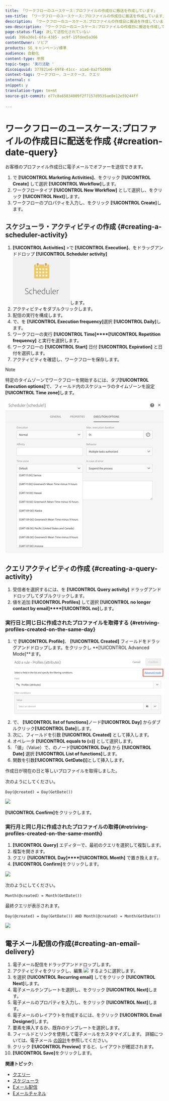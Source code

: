 ```yaml
---
title: 「ワークフローのユースケース:プロファイルの作成日に搬送を作成しています」
seo-title: 「ワークフローのユースケース:プロファイルの作成日に搬送を作成しています」
description: 「ワークフローのユースケース:プロファイルの作成日に搬送を作成しています」
seo-description: 「ワークフローのユースケース:プロファイルの作成日に搬送を作成しています」
page-status-flag: 決して活性化されていない
uuid: 396a3de1-6fa-4385- ac9f-15fdee5a366
contentOwner: ソビア
products: SG_キャンペーン/標準
audience: 自動化
content-type: 参照
topic-tags: '実行活動 '
discoiquuid: 377821e6-69f8-41cc- a1ad-8a2f5d409
context-tags: ワークフロー、ユースケース、クエリ
internal: n
snippet: y
translation-type: tm+mt
source-git-commit: e77c8a65834009f2f7157d9535ae8e12e59244ff

---
```



# ワークフローのユースケース:プロファイルの作成日に配送を作成 {#creation-date-query}

お客様のプロファイル作成日に電子メールでオファーを送信できます。

1. で **[!UICONTROL Marketing Activities]**、をクリック **[!UICONTROL Create]** して選択 **[!UICONTROL Workflow]**&#x200B;します。
1. ワークフロータイプ **[!UICONTROL New Workflow]** として選択し、をクリック **[!UICONTROL Next]**&#x200B;します。
1. ワークフローのプロパティを入力し、をクリック **[!UICONTROL Create]**&#x200B;します。

## スケジューラ・アクティビティの作成 {#creating-a-scheduler-activity}

1. **[!UICONTROL Activities]** &gt;で **[!UICONTROL Execution]**、をドラッグアンドドロップ **[!UICONTROL Scheduler activity]**![](assets/scheduler_icon.png)します。
1. アクティビティをダブルクリックします。
1. 配信の実行を構成します。
1. で、を **[!UICONTROL Execution frequency]**&#x200B;選択 **[!UICONTROL Daily]**&#x200B;します。
1. ワークフローの実行 **[!UICONTROL Time]****[!UICONTROL Repetition frequency]** と実行を選択します。
1. ワークフローの **[!UICONTROL Start]** 日付 **[!UICONTROL Expiration]** と日付を選択します。
1. アクティビティを確認し、ワークフローを保存します。

>[!NOTE]
>
>特定のタイムゾーンでワークフローを開始するには、タブ&#x200B;**[!UICONTROL Execution options]**&#x200B;で、フィールド内のスケジューラのタイムゾーンを設定 **[!UICONTROL Time zone]**&#x200B;します。

![](assets/time_zone.png)

## クエリアクティビティの作成 {#creating-a-query-activity}

1. 受信者を選択するには、を **[!UICONTROL Query activity]** ドラッグアンドドロップしてダブルクリックします。
1. 値を追加 **[!UICONTROL Profiles]** して選択 **[!UICONTROL no longer contact by email]****[!UICONTROL no]**&#x200B;します。

### 実行日と同じ日に作成されたプロファイルを取得する {#retriving-profiles-created-on-the-same-day}

1. で **[!UICONTROL Profile]**、 **[!UICONTROL Created]** フィールドをドラッグアンドドロップします。をクリックし **[!UICONTROL Advanced Mode]**ます。
   ![](assets/advanced_mode.png)
1. で、 **[!UICONTROL list of functions]**&#x200B;ノード&#x200B;**[!UICONTROL Day]** からダブルクリック&#x200B;**[!UICONTROL Date]**&#x200B;します。
1. 次に、フィールドを引数 **[!UICONTROL Created]** として挿入します。
1. オペレータ **[!UICONTROL equals to (=)]** として選択します。
1. 「値」（Value）で、のノード&#x200B;**[!UICONTROL Day]** から **[!UICONTROL Date]** 選択 **[!UICONTROL List of functions]**&#x200B;します。
1. 関数を引数&#x200B;**[!UICONTROL GetDate()]**&#x200B;として挿入します。

作成日が現在の日と等しいプロファイルを取得しました。

次のようにしてください。

```Day(@created) = Day(GetDate())```

![](assets/day_creation_query.png)

**[!UICONTROL Confirm]**&#x200B;をクリックします。

### 実行月と同じ月に作成されたプロファイルの取得{#retriving-profiles-created-on-the-same-month}

1. **[!UICONTROL Query]** エディターで、最初のクエリを選択して複製します。
1. 複製を開きます。
1. クエリ **[!UICONTROL Day]****[!UICONTROL Month]** で置き換えます。
1. **[!UICONTROL Confirm]**&#x200B;をクリックします。

![](assets/month_rule.png)

次のようにしてください。

``` Month(@created) = Month(GetDate()) ```

最終クエリが表示されます。

```Day(@created) = Day(GetDate()) AND Month(@created) = Month(GetDate())```

![](assets/expression_editor_1.png)

## 電子メール配信の作成{#creating-an-email-delivery}

1. 電子メール配信をドラッグアンドドロップします。
1. アクティビティをクリックし、編集 ![](assets/edit_darkgrey-24px.png) するように選択します。
1. を選択 **[!UICONTROL Recurring email]** してをクリック **[!UICONTROL Next]**&#x200B;します。
1. 電子メールテンプレートを選択し、をクリック **[!UICONTROL Next]**&#x200B;します。
1. 電子メールのプロパティを入力し、をクリック **[!UICONTROL Next]**&#x200B;します。
1. 電子メールのレイアウトを作成するには、をクリック **[!UICONTROL Email Designer]**&#x200B;します。
1. 要素を挿入するか、既存のテンプレートを選択します。
1. フィールドとリンクを使用して電子メールをカスタマイズします。
詳細については、電子メール [の設計](../../designing/using/about-email-content-design.md#designing-an-email-content-from-scratch)を参照してください。
1. クリック **[!UICONTROL Preview]** すると、レイアウトが確認されます。
1. **[!UICONTROL Save]**&#x200B;をクリックします。

**関連トピック:**

* [クエリー](../../automating/using/query.md)
* [スケジューラ](../../automating/using/scheduler.md)
* [Eメール配信](../../automating/using/email-delivery.md)
* [Eメールチャネル](../../channels/using/creating-an-email.md)
